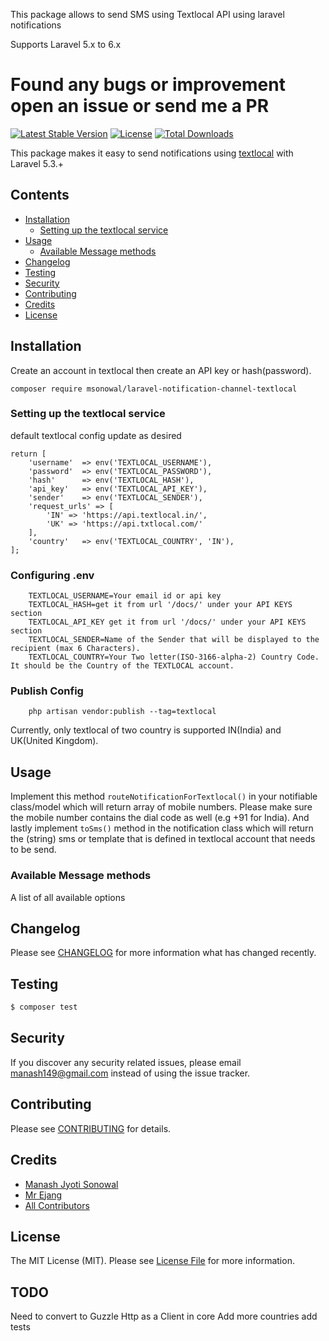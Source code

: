 This package allows to send SMS using Textlocal API using laravel notifications

Supports Laravel 5.x to 6.x

# Found any bugs or improvement open an issue or send me a PR

[![Latest Stable Version](https://poser.pugx.org/msonowal/laravel-notification-channel-textlocal/v/stable)](https://packagist.org/packages/msonowal/laravel-notification-channel-textlocal)
[![License](https://poser.pugx.org/msonowal/laravel-notification-channel-textlocal/license)](https://packagist.org/packages/msonowal/laravel-notification-channel-textlocal)
[![Total Downloads](https://poser.pugx.org/msonowal/laravel-notification-channel-textlocal/downloads)](https://packagist.org/packages/msonowal/laravel-notification-channel-textlocal)

This package makes it easy to send notifications using [textlocal](https://www.textlocal.in/) with Laravel 5.3.+



## Contents

- [Installation](#installation)
	- [Setting up the textlocal service](#setting-up-the-textlocal-service)
- [Usage](#usage)
	- [Available Message methods](#available-message-methods)
- [Changelog](#changelog)
- [Testing](#testing)
- [Security](#security)
- [Contributing](#contributing)
- [Credits](#credits)
- [License](#license)


## Installation

Create an account in textlocal then create an API key or hash(password).

`composer require msonowal/laravel-notification-channel-textlocal`

### Setting up the textlocal service

default textlocal config update as desired
```
return [
	'username'  => env('TEXTLOCAL_USERNAME'),
	'password'  => env('TEXTLOCAL_PASSWORD'),
	'hash'      => env('TEXTLOCAL_HASH'),
	'api_key'   => env('TEXTLOCAL_API_KEY'),
	'sender'    => env('TEXTLOCAL_SENDER'),
    'request_urls' => [
        'IN' => 'https://api.textlocal.in/',
        'UK' => 'https://api.txtlocal.com/'
    ],
    'country'   => env('TEXTLOCAL_COUNTRY', 'IN'),
];
```
### Configuring .env 
```
    TEXTLOCAL_USERNAME=Your email id or api key
    TEXTLOCAL_HASH=get it from url '/docs/' under your API KEYS section
    TEXTLOCAL_API_KEY get it from url '/docs/' under your API KEYS section
    TEXTLOCAL_SENDER=Name of the Sender that will be displayed to the recipient (max 6 Characters).
    TEXTLOCAL_COUNTRY=Your Two letter(ISO-3166-alpha-2) Country Code. It should be the Country of the TEXTLOCAL account.
```

### Publish Config
```
    php artisan vendor:publish --tag=textlocal
```

Currently, only textlocal of two country is supported IN(India) and UK(United Kingdom). 

## Usage

Implement this method `routeNotificationForTextlocal()` in your notifiable class/model which will return array of mobile numbers. Please make sure the mobile number contains the dial code as well (e.g +91 for India). And lastly implement `toSms()` method in the notification class which will return the (string) sms or template that is defined in textlocal account that needs to be send.

### Available Message methods

A list of all available options

## Changelog

Please see [CHANGELOG](CHANGELOG.md) for more information what has changed recently.

## Testing

``` bash
$ composer test
```

## Security

If you discover any security related issues, please email manash149@gmail.com instead of using the issue tracker.

## Contributing

Please see [CONTRIBUTING](CONTRIBUTING.md) for details.

## Credits

- [Manash Jyoti Sonowal](https://github.com/msonowal)
- [Mr Ejang](https://github.com/tomonsoejang)
- [All Contributors](../../contributors)

## License

The MIT License (MIT). Please see [License File](LICENSE.md) for more information.

## TODO
Need to convert to Guzzle Http as a Client in core
Add more countries
add tests
